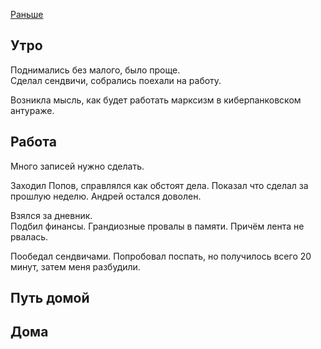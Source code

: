 [Раньше](2019.12.29.md)
## Утро
Поднимались без малого, было проще.  
Сделал сендвичи, собрались поехали на работу.

Возникла мысль, как будет работать марксизм в киберпанковском антураже.
## Работа
Много записей нужно сделать.

Заходил Попов, справлялся как обстоят дела. Показал что сделал за прошлую неделю. Андрей остался доволен.

Взялся за дневник.  
Подбил финансы. Грандиозные провалы в памяти. Причём лента не рвалась.

Пообедал сендвичами. Попробовал поспать, но получилось всего 20 минут, затем меня разбудили.
## Путь домой
## Дома


